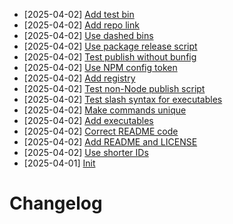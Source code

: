 - [2025-04-02] [Add test bin](https://github.com/rubriclab/state/commit/502106babc09ed594893236aa621355ddcc96906)
- [2025-04-02] [Add repo link](https://github.com/rubriclab/state/commit/7e2539da36fdbd1186ebbc6d2b3b36640b6adb31)
- [2025-04-02] [Use dashed bins](https://github.com/rubriclab/state/commit/30b1ca829c0e85f426ccb8516f0c14fd91827d61)
- [2025-04-02] [Use package release script](https://github.com/rubriclab/state/commit/763a702925839208916e4453e443b3b25f6fc597)
- [2025-04-02] [Test publish without bunfig](https://github.com/rubriclab/state/commit/94dd8eba76cb6b702ecc40384a3c049461f4487a)
- [2025-04-02] [Use NPM config token](https://github.com/rubriclab/state/commit/0fb4d0147b1f5b6609ec2fae16ac76788abb2e4a)
- [2025-04-02] [Add registry](https://github.com/rubriclab/state/commit/350e3157e14d2bfd9ad5f3299a378ec1dd9fbc7d)
- [2025-04-02] [Test non-Node publish script](https://github.com/rubriclab/state/commit/195c05d036c3fce38bfe9befa6a25f340d2ead68)
- [2025-04-02] [Test slash syntax for executables](https://github.com/rubriclab/state/commit/e543565485cb659ffdc28868f35169ebb38beba3)
- [2025-04-02] [Make commands unique](https://github.com/rubriclab/state/commit/7fe8adfaec288f6520818e355461bc7f3cadeb8b)
- [2025-04-02] [Add executables](https://github.com/rubriclab/state/commit/392d2ad4d0d9c1c52ef580bcec26650a373d5de6)
- [2025-04-02] [Correct README code](https://github.com/rubriclab/state/commit/6993faf202943ca43cb07237fe559d02319cf8cc)
- [2025-04-02] [Add README and LICENSE](https://github.com/rubriclab/state/commit/216c7e3cae2dc3a0fa7ca65c1ab16018c8cde201)
- [2025-04-02] [Use shorter IDs](https://github.com/rubriclab/state/commit/597e0793a9d3f225f6a642fd2f1b4593cd14f6c8)
- [2025-04-01] [Init](https://github.com/RubricLab/state/commit/daef2446649af82e58fd891b815cf665d99dad83)
# Changelog

